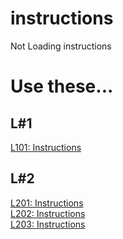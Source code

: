 # instructions
Not Loading instructions

# Use these...

## L#1
[L101: Instructions](L101/)  

## L#2
[L201: Instructions](L201/)  
[L202: Instructions](L202/)  
[L203: Instructions](L203/)  
